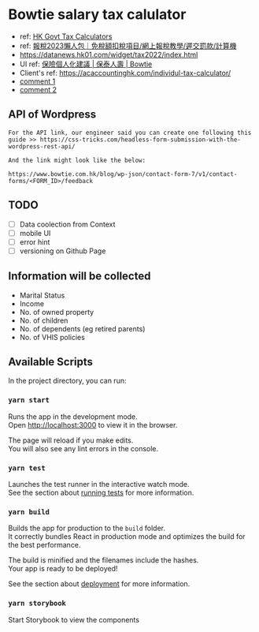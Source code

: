 # Bowtie salary tax calulator

- ref: [HK Govt Tax Calculators](https://www.gov.hk/tc/residents/taxes/etax/services/tax_computation.htm#TaxComputation)
- ref: [報稅2023懶人包｜免稅額扣稅項目/網上報稅教學/遲交罰款/計算機](https://www.hk01.com/%E7%86%B1%E7%88%86%E8%A9%B1%E9%A1%8C/895425/%E5%A0%B1%E7%A8%852023%E6%87%B6%E4%BA%BA%E5%8C%85-%E5%85%8D%E7%A8%85%E9%A1%8D%E6%89%A3%E7%A8%85%E9%A0%85%E7%9B%AE-%E7%B6%B2%E4%B8%8A%E5%A0%B1%E7%A8%85%E6%95%99%E5%AD%B8-%E9%81%B2%E4%BA%A4%E7%BD%B0%E6%AC%BE-%E8%A8%88%E7%AE%97%E6%A9%9F)
- https://datanews.hk01.com/widget/tax2022/index.html
- UI ref: [保險個人化建議 | 保泰人壽 | Bowtie](https://www.bowtie.com.hk/zh/insurance/recommendation/result)
- Client's ref: https://acaccountinghk.com/individul-tax-calculator/
- [comment 1](https://docs.google.com/presentation/d/192nMulM5mE0nsyBKtvFePl1L2GLdqgL8wTKAH6QRk9A/edit#slide=id.g2380bf92885_0_149)
- [comment 2](https://docs.google.com/presentation/d/1YZDGhTne86sLP0kex2ZflhGqRv-SgyS16WlhxhH-H7U/edit#slide=id.p)


## API of Wordpress

```
For the API link, our engineer said you can create one following this guide >> https://css-tricks.com/headless-form-submission-with-the-wordpress-rest-api/

And the link might look like the below:

https://www.bowtie.com.hk/blog/wp-json/contact-form-7/v1/contact-forms/<FORM_ID>/feedback
```


## TODO

- [ ] Data coolection from Context
- [ ] mobile UI
- [ ] error hint
- [ ] versioning on Github Page

## Information will be collected

- Marital Status
- Income
- No. of owned property
- No. of children
- No. of dependents (eg retired parents)
- No. of VHIS policies

## Available Scripts

In the project directory, you can run:

### `yarn start`

Runs the app in the development mode.\
Open [http://localhost:3000](http://localhost:3000) to view it in the browser.

The page will reload if you make edits.\
You will also see any lint errors in the console.

### `yarn test`

Launches the test runner in the interactive watch mode.\
See the section about [running tests](https://facebook.github.io/create-react-app/docs/running-tests) for more information.

### `yarn build`

Builds the app for production to the `build` folder.\
It correctly bundles React in production mode and optimizes the build for the best performance.

The build is minified and the filenames include the hashes.\
Your app is ready to be deployed!

See the section about [deployment](https://facebook.github.io/create-react-app/docs/deployment) for more information.

### `yarn storybook`

Start Storybook to view the components

